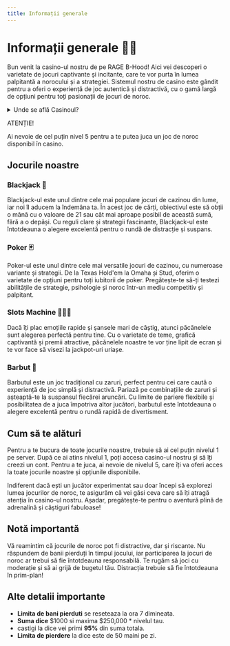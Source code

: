 ```yaml
---
title: Informații generale
---
```


# Informații generale 💁‍♂️
Bun venit la casino-ul nostru de pe RAGE B-Hood! Aici vei descoperi o varietate de jocuri captivante și incitante, care te vor purta în lumea palpitantă a norocului și a strategiei. Sistemul nostru de casino este gândit pentru a oferi o experiență de joc autentică și distractivă, cu o gamă largă de opțiuni pentru toți pasionații de jocuri de noroc.

<details class="details custom-block">
    <summary>Unde se află Casinoul?</summary>
    <p>![Casino](https://i.imgur.com/5FlXyzm.png)</p>
</details>

<div class="danger-container">
    <p class="title">ATENȚIE!</p>
    <p class="description">Ai nevoie de cel puțin nivel 5 pentru a te putea juca un joc de noroc disponibil în casino.</p>
</div>


## Jocurile noastre

### Blackjack 🖤
Blackjack-ul este unul dintre cele mai populare jocuri de cazinou din lume, iar noi îl aducem la îndemâna ta. În acest joc de cărți, obiectivul este să obții o mână cu o valoare de 21 sau cât mai aproape posibil de această sumă, fără a o depăși. Cu reguli clare și strategii fascinante, Blackjack-ul este întotdeauna o alegere excelentă pentru o rundă de distracție și suspans.

### Poker 🃏
Poker-ul este unul dintre cele mai versatile jocuri de cazinou, cu numeroase variante și strategii. De la Texas Hold'em la Omaha și Stud, oferim o varietate de opțiuni pentru toți iubitorii de poker. Pregătește-te să-ți testezi abilitățile de strategie, psihologie și noroc într-un mediu competitiv și palpitant.

### Slots Machine 💁‍♂️🎰
Dacă îți plac emoțiile rapide și șansele mari de câștig, atunci păcănelele sunt alegerea perfectă pentru tine. Cu o varietate de teme, grafică captivantă și premii atractive, păcănelele noastre te vor ține lipit de ecran și te vor face să visezi la jackpot-uri uriașe.

### Barbut 🎲
Barbutul este un joc tradițional cu zaruri, perfect pentru cei care caută o experiență de joc simplă și distractivă. Pariază pe combinațiile de zaruri și așteaptă-te la suspansul fiecărei aruncări. Cu limite de pariere flexibile și posibilitatea de a juca împotriva altor jucători, barbutul este întotdeauna o alegere excelentă pentru o rundă rapidă de divertisment.

## Cum să te alături

Pentru a te bucura de toate jocurile noastre, trebuie să ai cel puțin nivelul 1 pe server. După ce ai atins nivelul 1, poți accesa casino-ul nostru și să îți creezi un cont. Pentru a te juca, ai nevoie de nivelul 5, care îți va oferi acces la toate jocurile noastre și opțiunile disponibile.

Indiferent dacă ești un jucător experimentat sau doar începi să explorezi lumea jocurilor de noroc, te asigurăm că vei găsi ceva care să îți atragă atenția în casino-ul nostru. Așadar, pregătește-te pentru o aventură plină de adrenalină și câștiguri fabuloase!

## Notă importantă

Vă reamintim că jocurile de noroc pot fi distractive, dar și riscante. Nu răspundem de banii pierduți în timpul jocului, iar participarea la jocuri de noroc ar trebui să fie întotdeauna responsabilă. Te rugăm să joci cu moderație și să ai grijă de bugetul tău. Distracția trebuie să fie întotdeauna în prim-plan!

## Alte detalii importante

- **Limita de bani pierduti** se reseteaza la ora 7 dimineata.
- **Suma dice** $1000 si maxima $250,000 * nivelul tau.
- castigi la dice vei primi **95%** din suma totala.
- **Limita de pierdere** la dice este de 50 maini pe zi.
